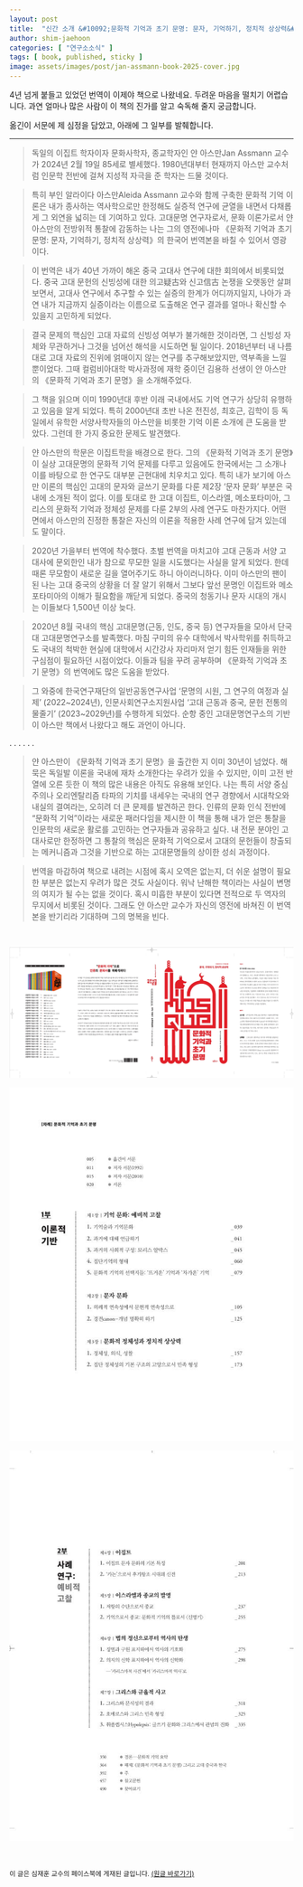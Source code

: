 ```yaml
---
layout: post
title:  "신간 소개 &#10092;문화적 기억과 초기 문명: 문자, 기억하기, 정치적 상상력&#10093; (얀 아스만)"
author: shim-jaehoon
categories: [ "연구소소식" ]
tags: [ book, published, sticky ]
image: assets/images/post/jan-assmann-book-2025-cover.jpg
---
```


4년 넘게 붙들고 있었던 번역이 이제야 책으로 나왔네요. 두려운 마음을 떨치기 어렵습니다. 과연 얼마나 많은 사람이 이 책의 진가를 알고 숙독해 줄지 궁금합니다.

옮긴이 서문에 제 심정을 담았고, 아래에 그 일부를 발췌합니다.

_________________

> 독일의 이집트 학자이자 문화사학자, 종교학자인 얀 아스만Jan Assmann 교수가 2024년 2월 19일 85세로 별세했다. 1980년대부터 현재까지 아스만 교수처럼 인문학 전반에 걸쳐 지성적 자극을 준 학자는 드물 것이다. 

> 특히 부인 알라이다 아스만Aleida Assmann 교수와 함께 구축한 문화적 기억 이론은 내가 종사하는 역사학으로만 한정해도 실증적 연구에 균열을 내면서 다채롭게 그 외연을 넓히는 데 기여하고 있다. 고대문명 연구자로서, 문화 이론가로서 얀 아스만의 전방위적 통찰에 감동하는 나는 그의 영전에나마 《문화적 기억과 초기 문명: 문자, 기억하기, 정치적 상상력》의 한국어 번역본을 바칠 수 있어서 영광이다.

> 이 번역은 내가 40년 가까이 해온 중국 고대사 연구에 대한 회의에서 비롯되었다. 중국 고대 문헌의 신빙성에 대한 의고疑古와 신고信古 논쟁을 오랫동안 살펴보면서, 고대사 연구에서 추구할 수 있는 실증의 한계가 어디까지일지, 나아가 과연 내가 지금까지 실증이라는 이름으로 도출해온 연구 결과를 얼마나 확신할 수 있을지 고민하게 되었다.

> 결국 문제의 핵심인 고대 자료의 신빙성 여부가 불가해한 것이라면, 그 신빙성 자체와 무관하거나 그것을 넘어선 해석을 시도하면 될 일이다. 2018년부터 내 나름대로 고대 자료의 진위에 얽매이지 않는 연구를 추구해보았지만, 역부족을 느낄 뿐이었다. 그때 컬럼비아대학 박사과정에 재학 중이던 김용하 선생이 얀 아스만의 《문화적 기억과 초기 문명》을 소개해주었다. 

> 그 책을 읽으며 이미 1990년대 후반 이래 국내에서도 기억 연구가 상당히 유행하고 있음을 알게 되었다. 특히 2000년대 초반 나온 전진성, 최호근, 김학이 등 독일에서 유학한 서양사학자들의 아스만을 비롯한 기억 이론 소개에 큰 도움을 받았다. 그런데 한 가지 중요한 문제도 발견했다.

> 얀 아스만의 학문은 이집트학을 배경으로 한다. 그의 《문화적 기억과 초기 문명》이 실상 고대문명의 문화적 기억 문제를 다루고 있음에도 한국에서는 그 소개나 이를 바탕으로 한 연구도 대부분 근현대에 치우치고 있다. 특히 내가 보기에 아스만 이론의 핵심인 고대의 문자와 글쓰기 문화를 다룬 제2장 ‘문자 문화’ 부분은 국내에 소개된 적이 없다. 이를 토대로 한 고대 이집트, 이스라엘, 메소포타미아, 그리스의 문화적 기억과 정체성 문제를 다룬 2부의 사례 연구도 마찬가지다. 어떤 면에서 아스만의 진정한 통찰은 자신의 이론을 적용한 사례 연구에 담겨 있는데도 말이다.

> 2020년 가을부터 번역에 착수했다. 초벌 번역을 마치고야 고대 근동과 서양 고대사에 문외한인 내가 참으로 무모한 일을 시도했다는 사실을 알게 되었다. 한데 때론 무모함이 새로운 길을 열어주기도 하니 아이러니하다. 이미 아스만의 팬이 된 나는 고대 중국의 상황을 더 잘 알기 위해서 그보다 앞선 문명인 이집트와 메소포타미아의 이해가 필요함을 깨닫게 되었다. 중국의 청동기나 문자 시대의 개시는 이들보다 1,500년 이상 늦다. 

> 2020년 8월 국내의 핵심 고대문명(근동, 인도, 중국 등) 연구자들을 모아서 단국대 고대문명연구소를 발족했다. 마침 구미의 유수 대학에서 박사학위를 취득하고도 국내의 척박한 현실에 대학에서 시간강사 자리마저 얻기 힘든 인재들을 위한 구심점이 필요하던 시점이었다. 이들과 팀을 꾸려 공부하며 《문화적 기억과 초기 문명》의 번역에도 많은 도움을 받았다.

> 그 와중에 한국연구재단의 일반공동연구사업 ‘문명의 시원, 그 연구의 여정과 실제’ (2022~2024년), 인문사회연구소지원사업 ‘고대 근동과 중국, 문헌 전통의 물줄기’ (2023~2029년)를 수행하게 되었다. 순항 중인 고대문명연구소의 기반이 아스만 책에서 나왔다고 해도 과언이 아니다.

. . . . . .

> 얀 아스만이 《문화적 기억과 초기 문명》을 출간한 지 이미 30년이 넘었다. 해묵은 독일발 이론을 국내에 재차 소개한다는 우려가 있을 수 있지만, 이미 고전 반열에 오른 듯한 이 책의 많은 내용은 아직도 유용해 보인다. 나는 특히 서양 중심주의나 오리엔탈리즘 타파의 기치를 내세우는 국내의 연구 경향에서 시대착오와 내실의 결여라는, 오히려 더 큰 문제를 발견하곤 한다. 인류의 문화 인식 전반에 “문화적 기억”이라는 새로운 패러다임을 제시한 이 책을 통해 내가 얻은 통찰을 인문학의 새로운 활로를 고민하는 연구자들과 공유하고 싶다. 내 전문 분야인 고대사로만 한정하면 그 통찰의 핵심은 문화적 기억으로서 고대의 문헌들이 창출되는 메커니즘과 그것을 기반으로 하는 고대문명들의 상이한 성쇠 과정이다.

> 번역을 마감하여 책으로 내려는 시점에 혹시 오역은 없는지, 더 쉬운 설명이 필요한 부분은 없는지 우려가 많은 것도 사실이다. 워낙 난해한 책이라는 사실이 변명의 여지가 될 수는 없을 것이다. 혹시 미흡한 부분이 있다면 전적으로 두 역자의 무지에서 비롯된 것이다. 그래도 얀 아스만 교수가 자신의 영전에 바쳐진 이 번역본을 반기리라 기대하며 그의 명복을 빈다.

<br/>

![](/assets/images/post/jan-assmann-book-2025-cover-all.jpg)

![](/assets/images/post/jan-assmann-book-2025-p1.jpg)

![](/assets/images/post/jan-assmann-book-2025-p2.jpg)

<br/>

<span class="text-muted"><small>
이 글은 심재훈 교수의 페이스북에 게재된 글입니다. <a href="https://www.facebook.com/100000335256259/posts/pfbid0VsLE85qi9Kwtj1WJnEzvLKCDAimzNnXGvoC8jmZg38JoC881APq6TVyTAiiL4xaol/" target="_blank">(원글 바로가기)</a>
</small></span>

